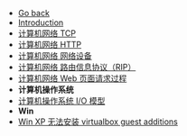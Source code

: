 - [Go back](../README.md)
- [Introduction](README.md)
- [计算机网络 TCP](计算机网络-TCP.md)
- [计算机网络 HTTP](计算机网络-HTTP.md)
- [计算机网络 网络设备](计算机网络-网络设备.md)
- [计算机网络 路由信息协议（RIP）](计算机网络-路由信息协议（RIP）.md)
- [计算机网络 Web 页面请求过程](计算机网络-Web-页面请求过程.md)
- **计算机操作系统**
- [计算机操作系统 I/O 模型](计算机操作系统-IO-模型.md)
- **Win**
- [Win XP 无法安装 virtualbox guest additions](Win-XP-无法安装-vboxGuest.md)